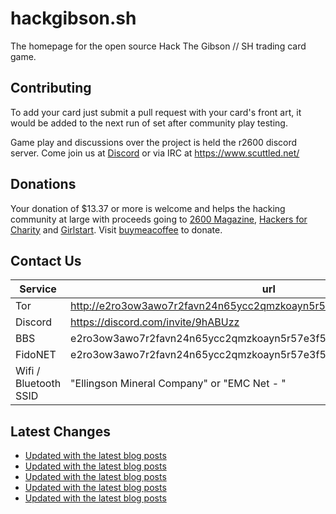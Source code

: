 # hackgibson.sh
The homepage for the open source Hack The Gibson // SH trading card game.


## Contributing

To add your card just submit a pull request with your card's front art, it would be added to the next run of set after community play testing.

Game play and discussions over the project is held the r2600 discord server. Come join us at [Discord](https://discord.com/invite/9hABUzz) or via IRC at https://www.scuttled.net/


## Donations

Your donation of $13.37 or more is welcome and helps the hacking community at large with proceeds going to [2600 Magazine](https://2600.com/), [Hackers for Charity](https://hackersforcharity.org) and [Girlstart](https://girlstart.org).  Visit [buymeacoffee](https://www.buymeacoffee.com/hackgibson.sh) to donate.


## Contact Us

Service | url
-|-
Tor | http://e2ro3ow3awo7r2favn24n65ycc2qmzkoayn5r57e3f56nvjwdcgg32ad.onion
Discord | https://discord.com/invite/9hABUzz
BBS | e2ro3ow3awo7r2favn24n65ycc2qmzkoayn5r57e3f56nvjwdcgg32ad.onion:23
FidoNET | e2ro3ow3awo7r2favn24n65ycc2qmzkoayn5r57e3f56nvjwdcgg32ad.onion:24554
Wifi / Bluetooth SSID | "Ellingson Mineral Company" or "EMC Net - <fidonet address>"

## Latest Changes
<!-- BLOG-POST-LIST:START -->
- [Updated with the latest blog posts](https://github.com/DFW2600/hackgibson.sh/commit/49399276813c902b9fbe0b3c883d762db2a41a83)
- [Updated with the latest blog posts](https://github.com/DFW2600/hackgibson.sh/commit/1b08c5e775b42bd6910129804a15a12002563b38)
- [Updated with the latest blog posts](https://github.com/DFW2600/hackgibson.sh/commit/da4ff1fb6ddafc0d1b5342755a87cfe1e8aeb02d)
- [Updated with the latest blog posts](https://github.com/DFW2600/hackgibson.sh/commit/e24659ea531c1a04e5eeade8a568526c802bbbac)
- [Updated with the latest blog posts](https://github.com/DFW2600/hackgibson.sh/commit/5d8c1d33c92b4676825ffd30c191cab6f1d5a523)
<!-- BLOG-POST-LIST:END -->
